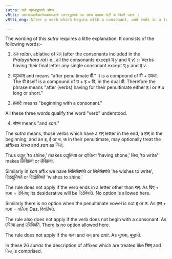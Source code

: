 ```yaml
---
sutra: रलो व्युपधाद्धलादेः संश्च
vRtti: उकारोपधादिकारोपधाच्चधातो रलन्ताद्धलादेः परः संश्च क्त्वाच सेटौ वा कितौ भवतः ॥
vRtti_eng: After a verb which begins with a consonant, and ends in a letter of _Ral_ _pratyahara_, and has as its penultimate इ or ई, उ or ऊ, the _ktva_ and _san_ affixes are optionally _kit_.

---
```

The wording of this _sutra_ requires a little explanation. It consists of the following words:-

1. रलः _ralah_, ablative of रल् (after the consonants included in the _Pratayahara_ _ral_ i.e., all the consonants except य् _y_ and व् _v_) :- Verbs having their final letter any single consonant except य् _y_ and व् _v_.

2. व्युपधात् and means "after penultimate वी." It is a compound of वी + उपधा. The वी itself is a compound of उ + इ = वि, in the dual वी. Therefore the phrase means "after (verbs) having for their penultimate either इ _i_ or उ _u_ long or short."

3. हलादेः means "beginning with a consonant."

All these three words qualify the word "verb" understood.

4. संश्च means "and _san_."

The _sutra_ means, those verbs which have a रल् letter in the end, a हल् in the beginning, and an इ, ई or उ, ऊ in their penultimate, may optionally treat the affixes _ktva_ and _san_ as कित्.

Thus दद्युत् 'to shine,' makes दद्युतित्वा or द्योतित्वा 'having shone,' लिख् 'to write' makes लिखित्वा or लेखित्वा.

Similarly in _san_ affix we have लिलिखिषति or लिलेखिषति 'he wishes to write', दिदद्युतिषते or दिद्योतिषते 'wishes to shine.'

The rule does not apply if the verb ends in a letter other than रल्. As दिव् + क्त्वा = देवित्वा; its desiderative will be दिदेविषति. No option is allowed here.

Similarly there is no option when the penultimate vowel is not इ or उ. As वृत्त् + क्त्वा = वर्तित्वा Des. विवर्तिषते.

The rule also does not apply if the verb does not begin with a consonant. As एषित्वा and एषिषिषति. There is no option allowed here.

The rule does not apply if the क्त्वा and सन् are _anit_. As भुक्त्वा, बुभुक्षते.

In these 26 _sutras_ the description of affixes which are treated like ङित् and कित् is comprised.